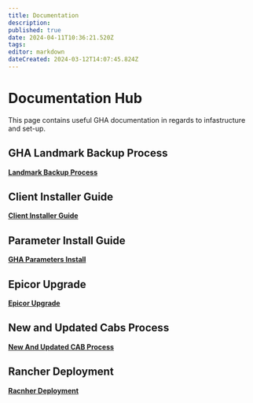 ```yaml
---
title: Documentation
description: 
published: true
date: 2024-04-11T10:36:21.520Z
tags: 
editor: markdown
dateCreated: 2024-03-12T14:07:45.824Z
---
```


# Documentation Hub

This page contains useful GHA documentation in regards to infastructure and set-up.

## GHA Landmark Backup Process
**[Landmark Backup Process](/Documentation/LandmarkBackupProcess)**

## Client Installer Guide
**[Client Installer Guide](/Documentation/ClientInstallerGuide)**

## Parameter Install Guide
**[GHA Parameters Install](/Documentation/GHAParametersInstall)**

## Epicor Upgrade

**[Epicor Upgrade](/Documentation/EpicorUpgrade)**

## New and Updated Cabs Process

**[New And Updated CAB Process](/Documentation/NewandUpdatedCabProcess)**


## Rancher Deployment

**[Racnher Deployment](/Documentation/Rancher)**

